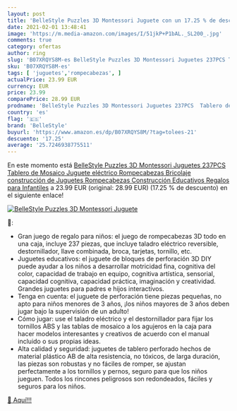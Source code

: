 ```yaml
---
layout: post
title: 'BelleStyle Puzzles 3D Montessori Juguete con un 17.25 % de descuento'
date: 2021-02-01 13:48:41
image: 'https://m.media-amazon.com/images/I/51jkP+P1bAL._SL200_.jpg'
comments: true
category: ofertas
author: ring
slug: 'B07XRQYS8M-es BelleStyle Puzzles 3D Montessori Juguetes 237PCS Tablero...'
sku: 'B07XRQYS8M-es'
tags: [ 'juguetes','rompecabezas', ]
actualPrice: 23.99 EUR
currency: EUR
price: 23.99
comparePrice: 28.99 EUR
prodname: 'BelleStyle Puzzles 3D Montessori Juguetes 237PCS  Tablero de Mosaico Juguete eléctrico Rompecabezas Bricolaje construcción de Juguetes Rompecabezas Construcción Educativos Regalos para Infantiles'
country: 'es'
flag: '🇪🇸'
brand: 'BelleStyle'
buyurl: 'https://www.amazon.es/dp/B07XRQYS8M/?tag=tolees-21'
descuento: '17.25'
average: '25.7246938775511'
---
```


En este momento está [BelleStyle Puzzles 3D Montessori Juguetes 237PCS  Tablero de Mosaico Juguete eléctrico Rompecabezas Bricolaje construcción de Juguetes Rompecabezas Construcción Educativos Regalos para Infantiles](https://www.amazon.es/dp/B07XRQYS8M/?tag=tolees-21) a 23.99 EUR (original: 28.99 EUR) (17.25 %  de descuento) en el siguiente enlace!

[![BelleStyle Puzzles 3D Montessori Juguete](https://m.media-amazon.com/images/I/51jkP+P1bAL._SL200_.jpg)](https://www.amazon.es/dp/B07XRQYS8M/?tag=tolees-21)

🔎:

- Gran juego de regalo para niños: el juego de rompecabezas 3D todo en una caja, incluye 237 piezas, que incluye taladro eléctrico reversible, destornillador, llave combinada, broca, tarjetas, tornillo, etc.
- Juguetes educativos: el juguete de bloques de perforación 3D DIY puede ayudar a los niños a desarrollar motricidad fina, cognitiva del color, capacidad de trabajo en equipo, cognitiva artística, sensorial, capacidad cognitiva, capacidad práctica, imaginación y creatividad. Grandes juguetes para padres e hijos interactivos.
- Tenga en cuenta: el juguete de perforación tiene piezas pequeñas, no apto para niños menores de 3 años, ¡los niños mayores de 3 años deben jugar bajo la supervisión de un adulto!
- Cómo jugar: use el taladro eléctrico y el destornillador para fijar los tornillos ABS y las tablas de mosaico a los agujeros en la caja para hacer modelos interesantes y creativos de acuerdo con el manual incluido o sus propias ideas.
- Alta calidad y seguridad: juguetes de tablero perforado hechos de material plástico AB de alta resistencia, no tóxicos, de larga duración, las piezas son robustas y no fáciles de romper, se ajustan perfectamente a los tornillos y pernos, seguro para que los niños jueguen. Todos los rincones peligrosos son redondeados, fáciles y seguros para los niños.

[🛒 Aquí!!!](https://www.amazon.es/dp/B07XRQYS8M/?tag=tolees-21)
